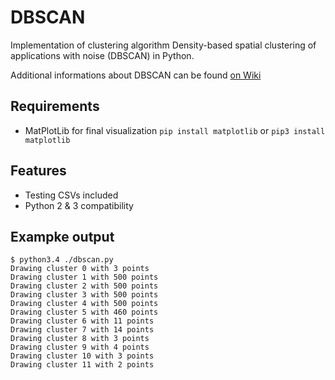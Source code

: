 # DBSCAN

Implementation of clustering algorithm Density-based spatial clustering of applications with noise (DBSCAN) in Python.

Additional informations about DBSCAN can be found [on Wiki](https://en.wikipedia.org/wiki/DBSCAN)

## Requirements

- MatPlotLib for final visualization ```pip install matplotlib``` or ```pip3 install matplotlib```

## Features

- Testing CSVs included
- Python 2 & 3 compatibility

## Exampke output

```
$ python3.4 ./dbscan.py
Drawing cluster 0 with 3 points
Drawing cluster 1 with 500 points
Drawing cluster 2 with 500 points
Drawing cluster 3 with 500 points
Drawing cluster 4 with 500 points
Drawing cluster 5 with 460 points
Drawing cluster 6 with 11 points
Drawing cluster 7 with 14 points
Drawing cluster 8 with 3 points
Drawing cluster 9 with 4 points
Drawing cluster 10 with 3 points
Drawing cluster 11 with 2 points
```
